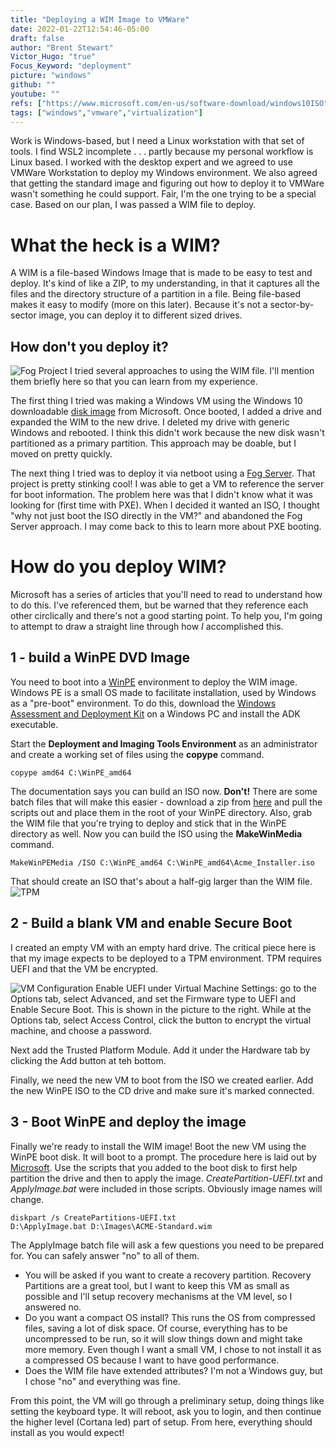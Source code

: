 ```yaml
---
title: "Deploying a WIM Image to VMWare"
date: 2022-01-22T12:54:46-05:00
draft: false
author: "Brent Stewart"
Victor_Hugo: "true"
Focus_Keyword: "deployment"
picture: "windows"
github: ""
youtube: ""
refs: ["https://www.microsoft.com/en-us/software-download/windows10ISO","https://github.com/FOGProject/fogproject","https://docs.microsoft.com/en-us/windows-hardware/manufacture/desktop/work-with-windows-images?view=windows-11","https://docs.microsoft.com/en-us/windows-hardware/manufacture/desktop/capture-and-apply-windows-using-a-single-wim?view=windows-11","https://docs.microsoft.com/en-us/windows-hardware/get-started/adk-install", "https://docs.microsoft.com/en-us/windows-hardware/manufacture/desktop/winpe-create-usb-bootable-drive?view=windows-11","https://docs.microsoft.com/en-us/windows-hardware/manufacture/desktop/oem-deployment-of-windows-desktop-editions-sample-scripts?preserve-view=true&view=windows-10#apply-image","https://docs.microsoft.com/en-us/windows-hardware/manufacture/desktop/compact-os?view=windows-11"]
tags: ["windows","vmware","virtualization"]
---
```

Work is Windows-based, but I need a Linux workstation with that set of tools.  I find WSL2 incomplete . . . partly because my personal workflow is Linux based.  I worked with the desktop expert and we agreed to use VMWare Workstation to deploy my Windows environment.  We also agreed that getting the standard image and figuring out how to deploy it to VMWare wasn't something he could support.  Fair, I'm the one trying to be a special case.  Based on our plan, I was passed a WIM file to deploy.

# What the heck is a WIM?
A WIM is a file-based Windows Image that is made to be easy to test and deploy.   It's kind of like a ZIP, to my understanding, in that it captures all the files and the directory structure of a partition in a file.  Being file-based makes it easy to modify (more on this later).  Because it's not a sector-by-sector image, you can deploy it to different sized drives.

## How don't you deploy it?
![Fog Project](/fogserver.png#floatsmallleft)
I tried several approaches to using the WIM file.  I'll mention them briefly here so that you can learn from my experience.

The first thing I tried was making a Windows VM using the Windows 10 downloadable [disk image](https://www.microsoft.com/en-us/software-download/windows10ISO) from Microsoft. Once booted, I added a drive and expanded the WIM to the new drive.  I deleted my drive with generic Windows and rebooted.  I think this didn't work because the new disk wasn't partitioned as a primary partition.  This approach may be doable, but I moved on pretty quickly.

The next thing I tried was to deploy it via netboot using a [Fog Server](https://github.com/FOGProject/fogproject).  That project is pretty stinking cool!  I was able to get a VM to reference the server for boot information.  The problem here was that I didn't know what it was looking for (first time with PXE).  When I decided it wanted an ISO, I thought "why not just boot the ISO directly in the VM?" and abandoned the Fog Server approach.  I may come back to this to learn more about PXE booting.

# How do you deploy WIM?

Microsoft has a series of articles that you'll need to read to understand how to do this.  I've referenced them, but be warned that they reference each other circlically and there's not a good starting point.  To help you, I'm going to attempt to draw a straight line through how _I_ accomplished this.

## 1 - build a WinPE DVD Image
You need to boot into a [WinPE](https://docs.microsoft.com/en-us/windows-hardware/manufacture/desktop/winpe-intro?view=windows-11) environment to deploy the WIM image.   Windows PE is a small OS made to facilitate installation, used by Windows as a "pre-boot" environment.  To do this, download the [Windows Assessment and Deployment Kit](https://docs.microsoft.com/en-us/windows-hardware/get-started/adk-install) on a Windows PC and install the ADK executable.

Start the __Deployment and Imaging Tools Environment__ as an administrator and create a working set of files using the __copype__ command.

    copype amd64 C:\WinPE_amd64

The documentation says you can build an ISO now.  __Don't!__  There are some batch files that will make this easier - download a zip from [here](https://docs.microsoft.com/en-us/windows-hardware/manufacture/desktop/oem-deployment-of-windows-desktop-editions-sample-scripts?preserve-view=true&view=windows-10#apply-image) and pull the scripts out and place them in the root of your WinPE directory.  Also, grab the WIM file that you're trying to deploy and stick that in the WinPE directory as well.  Now you can build the ISO using the __MakeWinMedia__ command.

    MakeWinPEMedia /ISO C:\WinPE_amd64 C:\WinPE_amd64\Acme_Installer.iso

That should create an ISO that's about a half-gig larger than the WIM file.
![TPM](/tpm.png#floatsmallright)
## 2 - Build a blank VM and enable Secure Boot

I created an empty VM with an empty hard drive.  The critical piece here is that my image expects to be deployed to a TPM environment.  TPM requires UEFI and that the VM be encrypted.

![VM Configuration](/vmsetup.png#floatsmallright)
Enable UEFI under Virtual Machine Settings: go to the Options tab, select Advanced, and set the Firmware type to UEFI and Enable Secure Boot.  This is shown in the picture to the right.  While at the Options tab, select Access Control, click the button to encrypt the virtual machine, and choose a password.

Next add the Trusted Platform Module.   Add it under the Hardware tab by clicking the Add button at teh bottom.

Finally, we need the new VM to boot from the ISO we created earlier.  Add the new WinPE ISO to the CD drive and make sure it's marked connected.

## 3 - Boot WinPE and deploy the image

Finally we're ready to install the WIM image!  Boot the new VM using the WinPE boot disk.  It will boot to a prompt.  The procedure here is laid out by [Microsoft](https://docs.microsoft.com/en-us/windows-hardware/manufacture/desktop/capture-and-apply-windows-using-a-single-wim?view=windows-11).  Use the scripts that you added to the boot disk to first help partition the drive and then to apply the image.  _CreatePartition-UEFI.txt_ and _ApplyImage.bat_ were included in those scripts.  Obviously image names will change.

    diskpart /s CreatePartitions-UEFI.txt
    D:\ApplyImage.bat D:\Images\ACME-Standard.wim

The ApplyImage batch file will ask a few questions you need to be prepared for.  You can safely answer "no" to all of them.
* You will be asked if you want to create a recovery partition.  Recovery Partitions are a great tool, but I want to keep this VM as small as possible and I'll setup recovery mechanisms at the VM level, so I answered no.
* Do you want a compact OS install?  This runs the OS from compressed files, saving a lot of disk space.  Of course, everything has to be uncompressed to be run, so it will slow things down and might take more memory.  Even though I want a small VM, I chose to not install it as a compressed OS because I want to have good performance.
* Does the WIM file have extended attributes? I'm not a Windows guy, but I chose "no" and everything was fine.

From this point, the VM will go through a preliminary setup, doing things like setting the keyboard type.  It will reboot, ask you to login, and then continue the higher level (Cortana led) part of setup.  From here, everything should install as you would expect!  